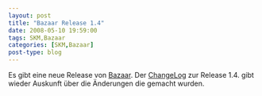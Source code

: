 ```yaml
---
layout: post
title: "Bazaar Release 1.4"
date: 2008-05-10 19:59:00
tags: SKM,Bazaar
categories: [SKM,Bazaar]
post-type: blog
---
```

Es gibt eine neue Release von [Bazaar](http://www.bazaar-vcs.org "Bazaar"). 
Der [ChangeLog](https://launchpad.net/bzr/1.4/1.4 "ChangeLog") zur Release 1.4. gibt wieder Auskunft über die Änderungen die gemacht wurden.
